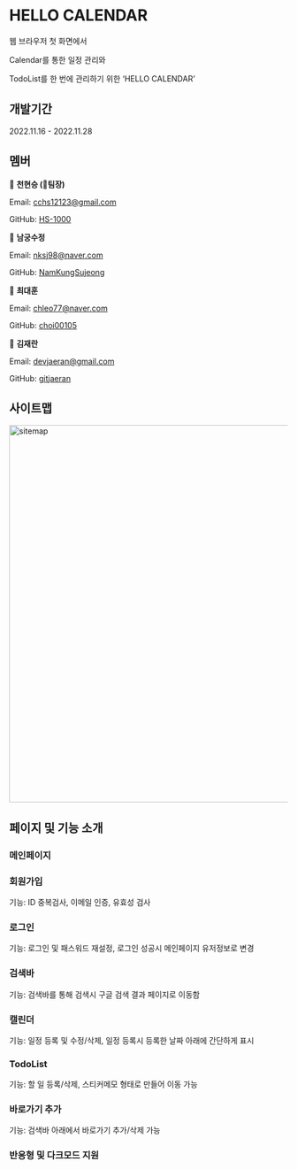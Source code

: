 # HELLO CALENDAR
웹 브라우저 첫 화면에서

Calendar를 통한 일정 관리와 

TodoList를 한 번에 관리하기 위한   ‘HELLO CALENDAR’   



## 개발기간
2022.11.16 - 2022.11.28



## 멤버

📌 **천현승 (👑팀장)**

Email:  cchs12123@gmail.com

GitHub:  [HS-1000](https://github.com/HS-1000)




📌 **남궁수정**

Email:  nksj98@naver.com

GitHub:  [NamKungSujeong](https://github.com/NamKungSujeong)



📌 **최대훈**

Email:  chleo77@naver.com

GitHub:  [choi00105](https://github.com/choi00105)



📌 **김재란**

Email:  devjaeran@gmail.com

GitHub:  [gitjaeran](https://github.com/gitjaeran)




## 사이트맵
<img width="682" alt="sitemap" src="https://user-images.githubusercontent.com/107828870/204270895-851e19a8-068d-472b-841f-6cd7120015b5.png">





## 페이지 및 기능 소개



### 메인페이지



### 회원가입
기능: ID 중복검사, 이메일 인증, 유효성 검사



### 로그인
기능: 로그인 및 패스워드 재설정, 로그인 성공시 메인페이지 유저정보로 변경




### 검색바
기능: 검색바를 통해 검색시 구글 검색 결과 페이지로 이동함




### 캘린더
기능: 일정 등록 및 수정/삭제, 일정 등록시 등록한 날짜 아래에 간단하게 표시




### TodoList
기능: 할 일 등록/삭제, 스티커메모 형태로 만들어 이동 가능




### 바로가기 추가
기능: 검색바 아래에서 바로가기 추가/삭제 가능




### 반응형 및 다크모드 지원





